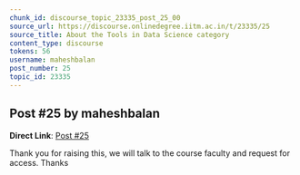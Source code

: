 ```yaml
---
chunk_id: discourse_topic_23335_post_25_00
source_url: https://discourse.onlinedegree.iitm.ac.in/t/23335/25
source_title: About the Tools in Data Science category
content_type: discourse
tokens: 56
username: maheshbalan
post_number: 25
topic_id: 23335
---
```


## Post #25 by maheshbalan

**Direct Link**: [Post #25](https://discourse.onlinedegree.iitm.ac.in/t/23335/25)

Thank you for raising this, we will talk to the course faculty and request for access. Thanks
